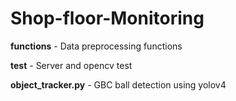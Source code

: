 # Shop-floor-Monitoring
**functions** - Data preprocessing functions   

**test** - Server and opencv test   

**object_tracker.py** - GBC ball detection using yolov4

